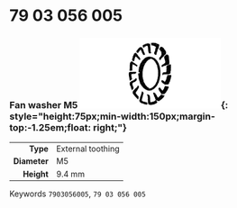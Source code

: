 # 79 03 056 005

### Fan washer M5 ![](../assets/images/parts/fan_washer.png){: style="height:75px;min-width:150px;margin-top:-1.25em;float: right;"}

|   |   |
|---:|---|
**Type** | External toothing
**Diameter** | M5
**Height** |9.4 mm

Keywords `7903056005`, `79 03 056 005`
